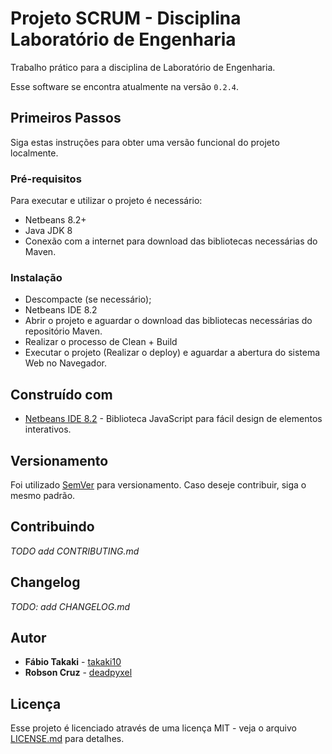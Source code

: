 # Projeto SCRUM - Disciplina Laboratório de Engenharia

Trabalho prático para a disciplina de Laboratório de Engenharia.

Esse software se encontra atualmente na versão `0.2.4`.

## Primeiros Passos

Siga estas instruções para obter uma versão funcional do projeto localmente.

### Pré-requisitos

Para executar e utilizar o projeto é necessário:

- Netbeans 8.2+
- Java JDK 8
- Conexão com a internet para download das bibliotecas necessárias do Maven.


### Instalação

- Descompacte (se necessário);
- Netbeans IDE 8.2
- Abrir o projeto e aguardar o download das bibliotecas necessárias do repositório Maven.
- Realizar o processo de Clean + Build
- Executar o projeto (Realizar o deploy) e aguardar a abertura do sistema Web no Navegador.

## Construído com

* [Netbeans IDE 8.2](https://github.com/processing/p5.js) - Biblioteca JavaScript para fácil design de elementos interativos.

## Versionamento

Foi utilizado [SemVer](http://semver.org/) para versionamento. Caso deseje contribuir, siga o mesmo padrão.

## Contribuindo

_TODO add CONTRIBUTING.md_

## Changelog

_TODO: add CHANGELOG.md_

## Autor

* **Fábio Takaki** - [takaki10](https://github.com/takaki10)
* **Robson Cruz** - [deadpyxel](https://github.com/deadpyxel)


## Licença

Esse projeto é licenciado através de uma licença MIT - veja o arquivo [LICENSE.md](LICENSE.md) para detalhes.

